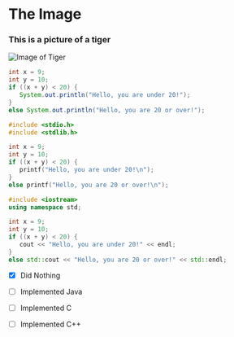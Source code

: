 # The Image

### This is a picture of a tiger
![Image of Tiger](https://upload.wikimedia.org/wikipedia/commons/thumb/b/b9/P.t.altaica_Tomak_Male.jpg/800px-P.t.altaica_Tomak_Male.jpg)

``` Java
int x = 9;
int y = 10;
if ((x + y) < 20) {
   System.out.println("Hello, you are under 20!");
}
else System.out.println("Hello, you are 20 or over!");

```

``` C
#include <stdio.h>
#include <stdlib.h>

int x = 9;
int y = 10;
if ((x + y) < 20) {
   printf("Hello, you are under 20!\n");
}
else printf("Hello, you are 20 or over!\n");
```


``` C++
#include <iostream>
using namespace std;

int x = 9;
int y = 10;
if ((x + y) < 20) {
   cout << "Hello, you are under 20!" << endl;
}
else std::cout << "Hello, you are 20 or over!" << std::endl;
```

- [x] Did Nothing
- [ ] Implemented Java
- [ ] Implemented C
- [ ] Implemented C++


